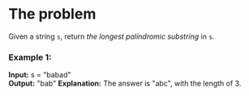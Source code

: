# The problem

Given a string `s`, return _the longest palindromic substring_ in `s`.

### Example 1:
**Input:** s = "babad"  
**Output:** "bab"
**Explanation:** The answer is "abc", with the length of 3.

